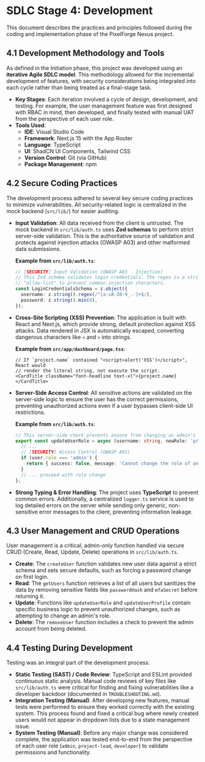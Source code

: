 # SDLC Stage 4: Development

This document describes the practices and principles followed during the coding and implementation phase of the PixelForge Nexus project.

## 4.1 Development Methodology and Tools

As defined in the Initiation phase, this project was developed using an **iterative Agile SDLC model**. This methodology allowed for the incremental development of features, with security considerations being integrated into each cycle rather than being treated as a final-stage task.

- **Key Stages**: Each iteration involved a cycle of design, development, and testing. For example, the user management feature was first designed with RBAC in mind, then developed, and finally tested with manual UAT from the perspective of each user role.
- **Tools Used**:
    - **IDE**: Visual Studio Code
    - **Framework**: Next.js 15 with the App Router
    - **Language**: TypeScript
    - **UI**: ShadCN UI Components, Tailwind CSS
    - **Version Control**: Git (via GitHub)
    - **Package Management**: npm

## 4.2 Secure Coding Practices

The development process adhered to several key secure coding practices to minimize vulnerabilities. All security-related logic is centralized in the mock backend (`src/lib/`) for easier auditing.

- **Input Validation**: All data received from the client is untrusted. The mock backend in `src/lib/auth.ts` uses **Zod schemas** to perform strict server-side validation. This is the authoritative source of validation and protects against injection attacks (OWASP A03) and other malformed data submissions.

  **Example from `src/lib/auth.ts`**:
  ```typescript
  // [SECURITY] Input Validation (OWASP A03 - Injection)
  // This Zod schema validates login credentials. The regex is a strict
  // "allow-list" to prevent common injection characters.
  const LoginCredentialsSchema = z.object({
    username: z.string().regex(/^[a-zA-Z0-9_.-]+$/),
    password: z.string().min(8),
  });
  ```

- **Cross-Site Scripting (XSS) Prevention**: The application is built with React and Next.js, which provide strong, default protection against XSS attacks. Data rendered in JSX is automatically escaped, converting dangerous characters like `<` and `>` into strings.

  **Example from `src/app/dashboard/page.tsx`**:
  ```tsx
  // If `project.name` contained "<script>alert('XSS')</script>", React would
  // render the literal string, not execute the script.
  <CardTitle className="font-headline text-xl">{project.name}</CardTitle>
  ```

- **Server-Side Access Control**: All sensitive actions are validated on the server-side logic to ensure the user has the correct permissions, preventing unauthorized actions even if a user bypasses client-side UI restrictions.

    **Example from `src/lib/auth.ts`**:
    ```typescript
    // This server-side check prevents anyone from changing an admin's role.
    export const updateUserRole = async (username: string, newRole: 'project-lead' | 'developer') => {
      // ...
      // [SECURITY] Access Control (OWASP A01)
      if (user.role === 'admin') {
        return { success: false, message: 'Cannot change the role of an admin user.' };
      }
      // ... proceed with role change
    };
    ```

- **Strong Typing & Error Handling**: The project uses **TypeScript** to prevent common errors. Additionally, a centralized `logger.ts` service is used to log detailed errors on the server while sending only generic, non-sensitive error messages to the client, preventing information leakage.

## 4.3 User Management and CRUD Operations

User management is a critical, admin-only function handled via secure CRUD (Create, Read, Update, Delete) operations in `src/lib/auth.ts`.

- **Create**: The `createUser` function validates new user data against a strict schema and sets secure defaults, such as forcing a password change on first login.
- **Read**: The `getUsers` function retrieves a list of all users but sanitizes the data by removing sensitive fields like `passwordHash` and `mfaSecret` before returning it.
- **Update**: Functions like `updateUserRole` and `updateUserProfile` contain specific business logic to prevent unauthorized changes, such as attempting to change an admin's role.
- **Delete**: The `removeUser` function includes a check to prevent the admin account from being deleted.

## 4.4 Testing During Development

Testing was an integral part of the development process.

- **Static Testing (SAST) / Code Review**: TypeScript and ESLint provided continuous static analysis. Manual code reviews of key files like `src/lib/auth.ts` were critical for finding and fixing vulnerabilities like a developer backdoor (documented in `TROUBLESHOOTING.md`).
- **Integration Testing (Manual)**: After developing new features, manual tests were performed to ensure they worked correctly with the existing system. This process found and fixed a critical bug where newly created users would not appear in dropdown lists due to a state management issue.
- **System Testing (Manual)**: Before any major change was considered complete, the application was tested end-to-end from the perspective of each user role (`admin`, `project-lead`, `developer`) to validate permissions and functionality.
